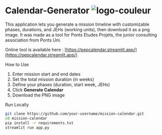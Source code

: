 # Calendar-Generator ![logo-couleur](https://github.com/user-attachments/assets/a744f79b-dfa5-46a6-aec0-4c4ed2f944ae)


This application lets you generate a mission timeline with customizable phases, durations, and JEHs (working units), then download it as a png image. It was made as a tool for Ponts Etudes Projets, the junior consulting association from Ponts Uni. 

Online tool is available here : [https://pepcalendar.streamlit.app/](https://pepcalendar.streamlit.app/)


How to Use

1. Enter mission start and end dates
2. Set the total mission duration (in weeks)
3. Define your phases (duration, start week, JEHs)
4. Click **Generate Calendar**
5. Download the PNG image


Run Locally 

```bash
git clone https://github.com/your-username/mission-calendar.git
cd mission-calendar
pip install -r requirements.txt
streamlit run app.py
